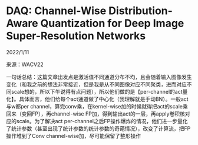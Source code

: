 # DAQ: Channel-Wise Distribution-Aware Quantization for Deep Image Super-Resolution Networks  

2022/1/11    

来源：WACV22  

一句话总结：这篇文章出发点是激活值不同通道分布不均，且会随着输入图像发生变化（和我之前的想法非常接近，但是我是从不同图像对应不同聚类，进而对应不同scale想的，所以下午说得有点问题），所以他们做的是【per-channel的act量化】。具体而言，他们给每个act通道做了中心化（我理解就是手动BN）。一般act与w都per channel，算完conv乘，在kernel-wise加的时候就得把act的scale乘回来（变回FP），再channel-wise FP加，得到输出act的一层，再apply卷积核对应的scale。为了解决act per-channel之后FP操作爆炸的情况，他们进一步量化了统计参数（甚至出现了统计参数的统计参数的奇葩情况），改变了计算流，把FP操作堆到了Conv channel-wise加，尽可能保留了整形操作  
